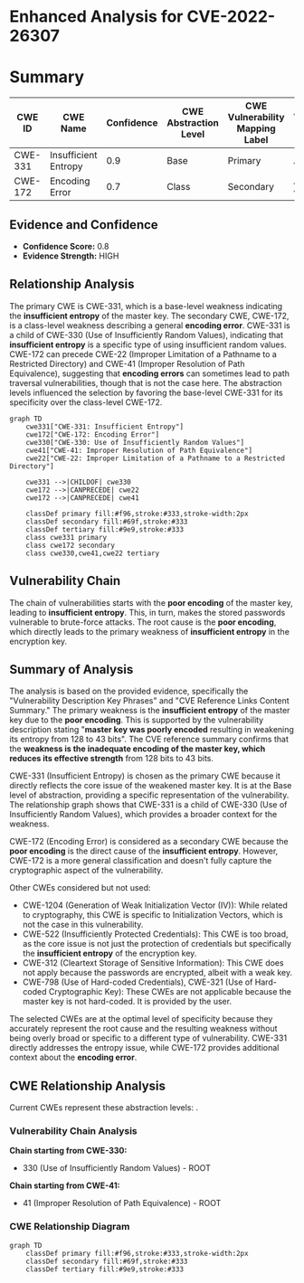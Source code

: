 # Enhanced Analysis for CVE-2022-26307

# Summary
| CWE ID | CWE Name | Confidence | CWE Abstraction Level | CWE Vulnerability Mapping Label | CWE-Vulnerability Mapping Notes |
|---|---|---|---|---|---|
| CWE-331 | Insufficient Entropy | 0.9 | Base | Primary | Allowed |
| CWE-172 | Encoding Error | 0.7 | Class | Secondary | Allowed-with-Review |

## Evidence and Confidence

*   **Confidence Score:** 0.8
*   **Evidence Strength:** HIGH

## Relationship Analysis
The primary CWE is CWE-331, which is a base-level weakness indicating the **insufficient entropy** of the master key. The secondary CWE, CWE-172, is a class-level weakness describing a general **encoding error**. CWE-331 is a child of CWE-330 (Use of Insufficiently Random Values), indicating that **insufficient entropy** is a specific type of using insufficient random values. CWE-172 can precede CWE-22 (Improper Limitation of a Pathname to a Restricted Directory) and CWE-41 (Improper Resolution of Path Equivalence), suggesting that **encoding errors** can sometimes lead to path traversal vulnerabilities, though that is not the case here. The abstraction levels influenced the selection by favoring the base-level CWE-331 for its specificity over the class-level CWE-172.

```mermaid
graph TD
    cwe331["CWE-331: Insufficient Entropy"]
    cwe172["CWE-172: Encoding Error"]
    cwe330["CWE-330: Use of Insufficiently Random Values"]
    cwe41["CWE-41: Improper Resolution of Path Equivalence"]
    cwe22["CWE-22: Improper Limitation of a Pathname to a Restricted Directory"]
    
    cwe331 -->|CHILDOF| cwe330
    cwe172 -->|CANPRECEDE| cwe22
    cwe172 -->|CANPRECEDE| cwe41

    classDef primary fill:#f96,stroke:#333,stroke-width:2px
    classDef secondary fill:#69f,stroke:#333
    classDef tertiary fill:#9e9,stroke:#333
    class cwe331 primary
    class cwe172 secondary
    class cwe330,cwe41,cwe22 tertiary
```

## Vulnerability Chain
The chain of vulnerabilities starts with the **poor encoding** of the master key, leading to **insufficient entropy**. This, in turn, makes the stored passwords vulnerable to brute-force attacks. The root cause is the **poor encoding**, which directly leads to the primary weakness of **insufficient entropy** in the encryption key.

## Summary of Analysis
The analysis is based on the provided evidence, specifically the "Vulnerability Description Key Phrases" and "CVE Reference Links Content Summary." The primary weakness is the **insufficient entropy** of the master key due to the **poor encoding**. This is supported by the vulnerability description stating "**master key was poorly encoded** resulting in weakening its entropy from 128 to 43 bits". The CVE reference summary confirms that the **weakness is the inadequate encoding of the master key, which reduces its effective strength** from 128 bits to 43 bits.

CWE-331 (Insufficient Entropy) is chosen as the primary CWE because it directly reflects the core issue of the weakened master key. It is at the Base level of abstraction, providing a specific representation of the vulnerability. The relationship graph shows that CWE-331 is a child of CWE-330 (Use of Insufficiently Random Values), which provides a broader context for the weakness.

CWE-172 (Encoding Error) is considered as a secondary CWE because the **poor encoding** is the direct cause of the **insufficient entropy**. However, CWE-172 is a more general classification and doesn't fully capture the cryptographic aspect of the vulnerability.

Other CWEs considered but not used:

*   CWE-1204 (Generation of Weak Initialization Vector (IV)): While related to cryptography, this CWE is specific to Initialization Vectors, which is not the case in this vulnerability.
*   CWE-522 (Insufficiently Protected Credentials): This CWE is too broad, as the core issue is not just the protection of credentials but specifically the **insufficient entropy** of the encryption key.
*   CWE-312 (Cleartext Storage of Sensitive Information): This CWE does not apply because the passwords are encrypted, albeit with a weak key.
*   CWE-798 (Use of Hard-coded Credentials), CWE-321 (Use of Hard-coded Cryptographic Key): These CWEs are not applicable because the master key is not hard-coded. It is provided by the user.

The selected CWEs are at the optimal level of specificity because they accurately represent the root cause and the resulting weakness without being overly broad or specific to a different type of vulnerability. CWE-331 directly addresses the entropy issue, while CWE-172 provides additional context about the **encoding error**.


## CWE Relationship Analysis

Current CWEs represent these abstraction levels: .


### Vulnerability Chain Analysis

**Chain starting from CWE-330:**
- 330 (Use of Insufficiently Random Values) - ROOT


**Chain starting from CWE-41:**
- 41 (Improper Resolution of Path Equivalence) - ROOT



### CWE Relationship Diagram

```mermaid
graph TD
    classDef primary fill:#f96,stroke:#333,stroke-width:2px
    classDef secondary fill:#69f,stroke:#333
    classDef tertiary fill:#9e9,stroke:#333
```